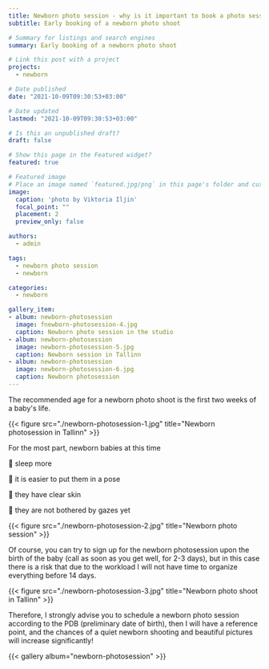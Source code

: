 ```yaml
---
title: Newborn photo session - why is it important to book a photo session in advance
subtitle: Early booking of a newborn photo shoot

# Summary for listings and search engines
summary: Early booking of a newborn photo shoot

# Link this post with a project
projects: 
  - newborn

# Date published
date: "2021-10-09T09:30:53+03:00"

# Date updated
lastmod: "2021-10-09T09:30:53+03:00"

# Is this an unpublished draft?
draft: false

# Show this page in the Featured widget?
featured: true

# Featured image
# Place an image named `featured.jpg/png` in this page's folder and customize its options here.
image:
  caption: 'photo by Viktoria Iljin'
  focal_point: ""
  placement: 2
  preview_only: false

authors:
  - admin

tags:
  - newborn photo session
  - newborn

categories:
  - newborn

gallery_item:
- album: newborn-photosession
  image: fnewborn-photosession-4.jpg
  caption: Newborn photo session in the studio
- album: newborn-photosession
  image: newborn-photosession-5.jpg
  caption: Newborn session in Tallinn
- album: newborn-photosession
  image: newborn-photosession-6.jpg
  caption: Newborn photosession
---
```

The recommended age for a newborn photo shoot is the first two weeks of a baby's life.

{{< figure src="./newborn-photosession-1.jpg" title="Newborn photosession in Tallinn" >}}

For the most part, newborn babies at this time

🥰 sleep more

🥰 it is easier to put them in a pose

🥰 they have clear skin

🥰 they are not bothered by gazes yet

{{< figure src="./newborn-photosession-2.jpg" title="Newborn photo session" >}}

Of course, you can try to sign up for the newborn photosession upon the birth of the baby (call as soon as you get well, for 2-3 days), but in this case there is a risk that due to the workload I will not have time to organize everything before 14 days.

{{< figure src="./newborn-photosession-3.jpg" title="Newborn photo shoot in Tallinn" >}}

Therefore, I strongly advise you to schedule a newborn photo session according to the PDB (preliminary date of birth), then I will have a reference point, and the chances of a quiet newborn shooting and beautiful pictures will increase significantly!

{{< gallery album="newborn-photosession" >}}